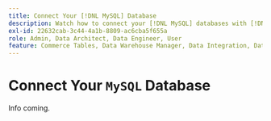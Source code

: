 ```yaml
---
title: Connect Your [!DNL MySQL] Database
description: Watch how to connect your [!DNL MySQL] databases with [!DNL Commerce Intelligence].
exl-id: 22632cab-3c44-4a1b-8809-ac6cba5f655a
role: Admin, Data Architect, Data Engineer, User
feature: Commerce Tables, Data Warehouse Manager, Data Integration, Data Import/Export
---
```

# Connect Your `MySQL` Database

Info coming.
